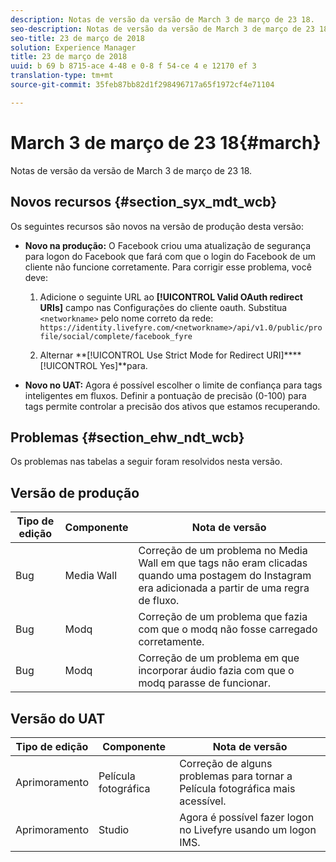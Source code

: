 ```yaml
---
description: Notas de versão da versão de March 3 de março de 23 18.
seo-description: Notas de versão da versão de March 3 de março de 23 18.
seo-title: 23 de março de 2018
solution: Experience Manager
title: 23 de março de 2018
uuid: b 69 b 8715-ace 4-48 e 0-8 f 54-ce 4 e 12170 ef 3
translation-type: tm+mt
source-git-commit: 35feb87bb82d1f298496717a65f1972cf4e71104

---
```



# March 3 de março de 23 18{#march}

Notas de versão da versão de March 3 de março de 23 18.

## Novos recursos {#section_syx_mdt_wcb}

Os seguintes recursos são novos na versão de produção desta versão:

* **Novo na produção:** O Facebook criou uma atualização de segurança para logon do Facebook que fará com que o login do Facebook de um cliente não funcione corretamente. Para corrigir esse problema, você deve:

   1. Adicione o seguinte URL ao **[!UICONTROL Valid OAuth redirect URIs]** campo nas Configurações do cliente oauth. Substitua `<networkname>` pelo nome correto da rede:
      `https://identity.livefyre.com/<networkname>/api/v1.0/public/profile/social/complete/facebook_fyre`

   1. Alternar **[!UICONTROL Use Strict Mode for Redirect URI]****[!UICONTROL Yes]**para.

* **Novo no UAT:** Agora é possível escolher o limite de confiança para tags inteligentes em fluxos. Definir a pontuação de precisão (0-100) para tags permite controlar a precisão dos ativos que estamos recuperando.

## Problemas {#section_ehw_ndt_wcb}

Os problemas nas tabelas a seguir foram resolvidos nesta versão.

## Versão de produção

| **Tipo de edição** | **Componente** | **Nota de versão** |
|---|---|---|
| Bug | Media Wall | Correção de um problema no Media Wall em que tags não eram clicadas quando uma postagem do Instagram era adicionada a partir de uma regra de fluxo. |
| Bug | Modq | Correção de um problema que fazia com que o modq não fosse carregado corretamente. |
| Bug | Modq | Correção de um problema em que incorporar áudio fazia com que o modq parasse de funcionar. |

## Versão do UAT

| **Tipo de edição** | **Componente** | **Nota de versão** |
|---|---|---|
| Aprimoramento | Película fotográfica | Correção de alguns problemas para tornar a Película fotográfica mais acessível. |
| Aprimoramento | Studio | Agora é possível fazer logon no Livefyre usando um logon IMS. |


